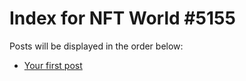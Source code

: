 # Index for NFT World #5155
Posts will be displayed in the order below:

- [Your first post](./001-first.md)

